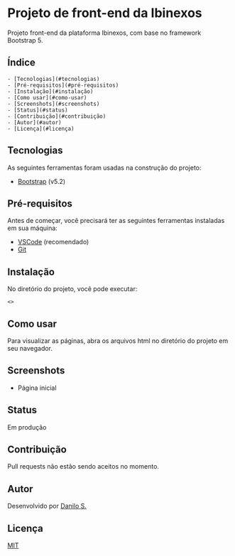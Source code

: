 # Projeto de front-end da Ibinexos

Projeto front-end da plataforma Ibinexos, com base no framework Bootstrap 5.

## Índice

<!--ts-->
    - [Tecnologias](#tecnologias)
    - [Pré-requisitos](#pré-requisitos)
    - [Instalação](#instalação)
    - [Como usar](#como-usar)
    - [Screenshots](#screenshots)
    - [Status](#status)
    - [Contribuição](#contribuição)
    - [Autor](#autor)
    - [Licença](#licença)
<!--te-->

## Tecnologias
    
As seguintes ferramentas foram usadas na construção do projeto:

- [Bootstrap](https://getbootstrap.com/) (v5.2)

## Pré-requisitos

Antes de começar, você precisará ter as seguintes ferramentas instaladas em sua máquina:

- [VSCode](https://code.visualstudio.com/) (recomendado)
- [Git](https://git-scm.com)

## Instalação

No diretório do projeto, você pode executar:

```
<>
```

## Como usar

Para visualizar as páginas, abra os arquivos html no diretório do projeto em seu navegador.

## Screenshots

- Página inicial

## Status

Em produção

## Contribuição

Pull requests não estão sendo aceitos no momento.

## Autor

Desenvolvido por [Danilo S.](https://www.linkedin.com/in/danilocdesousa/)

## Licença

[MIT](https://choosealicense.com/licenses/mit/)
